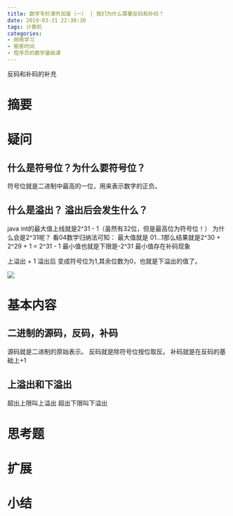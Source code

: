 ```yaml
---
title: 数学专栏课外加餐（一） | 我们为什么需要反码和补码？
date: 2019-03-31 22:38:30
tags: 计算机
categories: 
- 网络学习
- 极客时间
- 程序员的数学基础课
---
```


反码和补码的补充

<!-- more -->

<!-- 文章 -->
# 摘要


# 疑问

## 什么是符号位？为什么要符号位？

符号位就是二进制中最高的一位，用来表示数字的正负。

## 什么是溢出？ 溢出后会发生什么？

java int的最大值上线就是2^31 - 1（虽然有32位，但是最高位为符号位！）
为什么会是2^31呢？ 看04数学归纳法可知： 最大值就是 01...1那么结果就是2^30 + 2^29 + 1 = 2^31 - 1
最小值也就是下限是-2^31
最小值存在补码现象



上溢出 + 1 溢出后 变成符号位为1,其余位数为0，也就是下溢出的值了。

![](1.jpg)

# 基本内容

## 二进制的源码，反码，补码

源码就是二进制的原始表示。
反码就是除符号位按位取反。
补码就是在反码的基础上+1

## 上溢出和下溢出

超出上限叫上溢出
超出下限叫下溢出

# 思考题

# 扩展

# 小结

